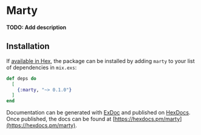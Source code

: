 # Marty

**TODO: Add description**

## Installation

If [available in Hex](https://hex.pm/docs/publish), the package can be installed
by adding `marty` to your list of dependencies in `mix.exs`:

```elixir
def deps do
  [
    {:marty, "~> 0.1.0"}
  ]
end
```

Documentation can be generated with [ExDoc](https://github.com/elixir-lang/ex_doc)
and published on [HexDocs](https://hexdocs.pm). Once published, the docs can
be found at [https://hexdocs.pm/marty](https://hexdocs.pm/marty).

